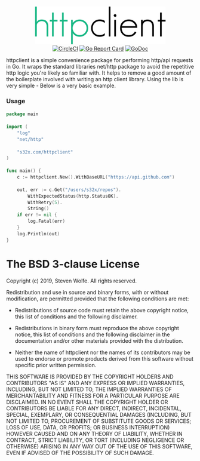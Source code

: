 <p align="center">
	<img src="logo.png" width="350" height="101" border="0" alt="httpclient">
<br>
<a href="https://circleci.com/gh/s32x/httpclient/tree/master"><img src="https://circleci.com/gh/s32x/httpclient/tree/master.svg?style=svg" alt="CircleCI"></a>
<a href="https://goreportcard.com/report/s32x.com/httpclient"><img src="https://goreportcard.com/badge/s32x.com/httpclient" alt="Go Report Card"></a>
<a href="https://godoc.org/s32x.com/httpclient"><img src="https://godoc.org/s32x.com/httpclient?status.svg" alt="GoDoc"></a>
</p>

httpclient is a simple convenience package for performing http/api requests in Go. It wraps the standard libraries net/http package to avoid the repetitive http logic you're likely so familiar with. It helps to remove a good amount of the boilerplate involved with writing an http client library. Using the lib is very simple - Below is a very basic example.

### Usage

```go
package main

import (
	"log"
	"net/http"

	"s32x.com/httpclient"
)

func main() {
	c := httpclient.New().WithBaseURL("https://api.github.com")

	out, err := c.Get("/users/s32x/repos").
		WithExpectedStatus(http.StatusOK).
		WithRetry(5).
		String()
	if err != nil {
		log.Fatal(err)
	}
	log.Println(out)
}
```

The BSD 3-clause License
========================

Copyright (c) 2019, Steven Wolfe. All rights reserved.

Redistribution and use in source and binary forms, with or without modification,
are permitted provided that the following conditions are met:

 - Redistributions of source code must retain the above copyright notice,
   this list of conditions and the following disclaimer.

 - Redistributions in binary form must reproduce the above copyright notice,
   this list of conditions and the following disclaimer in the documentation
   and/or other materials provided with the distribution.

 - Neither the name of httpclient nor the names of its contributors may
   be used to endorse or promote products derived from this software without
   specific prior written permission.

THIS SOFTWARE IS PROVIDED BY THE COPYRIGHT HOLDERS AND CONTRIBUTORS "AS IS" AND
ANY EXPRESS OR IMPLIED WARRANTIES, INCLUDING, BUT NOT LIMITED TO, THE IMPLIED
WARRANTIES OF MERCHANTABILITY AND FITNESS FOR A PARTICULAR PURPOSE ARE
DISCLAIMED. IN NO EVENT SHALL THE COPYRIGHT HOLDER OR CONTRIBUTORS BE LIABLE FOR
ANY DIRECT, INDIRECT, INCIDENTAL, SPECIAL, EXEMPLARY, OR CONSEQUENTIAL DAMAGES
(INCLUDING, BUT NOT LIMITED TO, PROCUREMENT OF SUBSTITUTE GOODS OR SERVICES;
LOSS OF USE, DATA, OR PROFITS; OR BUSINESS INTERRUPTION) HOWEVER CAUSED AND ON
ANY THEORY OF LIABILITY, WHETHER IN CONTRACT, STRICT LIABILITY, OR TORT
(INCLUDING NEGLIGENCE OR OTHERWISE) ARISING IN ANY WAY OUT OF THE USE OF THIS
SOFTWARE, EVEN IF ADVISED OF THE POSSIBILITY OF SUCH DAMAGE.